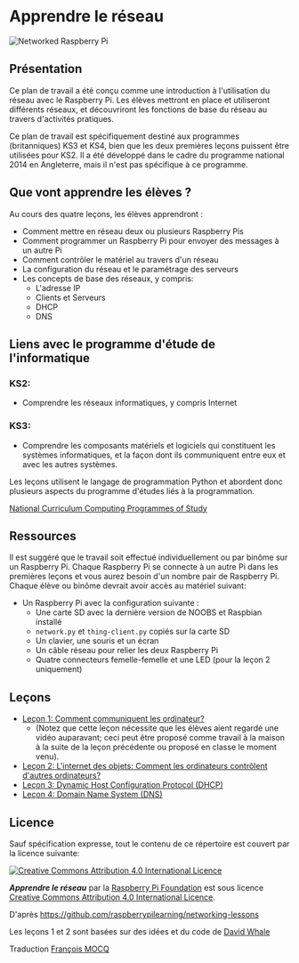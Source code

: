 # Apprendre le réseau

![Networked Raspberry Pi](images/pi-network.jpg)

## Présentation

Ce plan de travail a été conçu comme une introduction à l'utilisation du réseau avec le Raspberry Pi. Les élèves mettront en place et utiliseront différents réseaux, et découvriront les fonctions de base du réseau au travers d'activités pratiques.

Ce plan de travail est spécifiquement destiné aux programmes (britanniques) KS3 et KS4, bien que les deux premières leçons puissent être utilisées pour KS2. Il a été développé dans le cadre du programme national 2014 en Angleterre, mais il n'est pas spécifique à ce programme.


## Que vont apprendre les élèves ?

Au cours des quatre leçons, les élèves apprendront :

- Comment mettre en réseau deux ou plusieurs Raspberry Pis
- Comment programmer un Raspberry Pi pour envoyer des messages à un autre Pi
- Comment contrôler le matériel au travers d'un réseau
- La configuration du réseau et le paramétrage des serveurs
- Les concepts de base des réseaux, y compris:
	-  L'adresse IP
	- Clients et Serveurs
	- DHCP
	- DNS


## Liens avec le programme d'étude de l'informatique

### KS2:

- Comprendre les réseaux informatiques, y compris Internet

### KS3:

- Comprendre les composants matériels et logiciels qui constituent les systèmes informatiques, et la façon dont ils communiquent entre eux et avec les autres systèmes.

Les leçons utilisent le langage de programmation Python et abordent donc plusieurs aspects du programme d'études liés à la programmation.

[National Curriculum Computing Programmes of Study](https://www.gov.uk/government/publications/national-curriculum-in-england-computing-programmes-of-study/national-curriculum-in-england-computing-programmes-of-study#key-stage-3)

## Ressources

Il est suggéré que le travail soit effectué individuellement ou par binôme sur un Raspberry Pi. Chaque Raspberry Pi se connecte à un autre Pi dans les premières leçons et vous aurez besoin d'un nombre pair de Raspberry Pi. Chaque élève ou binôme devrait avoir accès au matériel suivant:

- Un Raspberry Pi avec la configuration suivante :
  - Une carte SD avec la dernière version de NOOBS et Raspbian installé
  - `network.py` et `thing-client.py` copiés sur la carte SD
  - Un clavier, une souris et un écran
  - Un câble réseau pour relier les deux Raspberry Pi
  - Quatre connecteurs femelle-femelle et une LED (pour la leçon 2 uniquement)

## Leçons

- [Leçon 1: Comment communiquent les ordinateur?](lesson-1/lesson.md)
	- (Notez que cette leçon nécessite que les élèves aient regardé une vidéo auparavant; ceci peut être proposé comme travail à la maison à la suite de la leçon précédente ou proposé en classe le moment venu).
- [Leçon 2: L'internet des objets: Comment les ordinateurs contrôlent d'autres ordinateurs?](lesson-2/lesson.md)
- [Leçon 3: Dynamic Host Configuration Protocol (DHCP)](lesson-3/lesson.md)
- [Leçon 4: Domain Name System (DNS)](lesson-4/lesson.md)

## Licence

Sauf spécification expresse, tout le contenu de ce répertoire est couvert par la licence suivante:

[![Creative Commons Attribution 4.0 International Licence](http://i.creativecommons.org/l/by-sa/4.0/88x31.png)](http://creativecommons.org/licenses/by-sa/4.0/)

***Apprendre le réseau*** par la [Raspberry Pi Foundation](http://www.raspberrypi.org) est sous licence [Creative Commons Attribution 4.0 International Licence](http://creativecommons.org/licenses/by-sa/4.0/).

D'après https://github.com/raspberrypilearning/networking-lessons

Les leçons 1 et 2 sont basées sur des idées et du code de [David Whale](https://twitter.com/whaleygeek)

Traduction [François MOCQ](http://www.framboise314.fr "framboise314")
